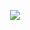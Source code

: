 <p align="center">
  <img src="https://github.com/fnexus/Reto2/blob/master/index/img/FNEXUS-logo.jpg?raw=true">
</p>

